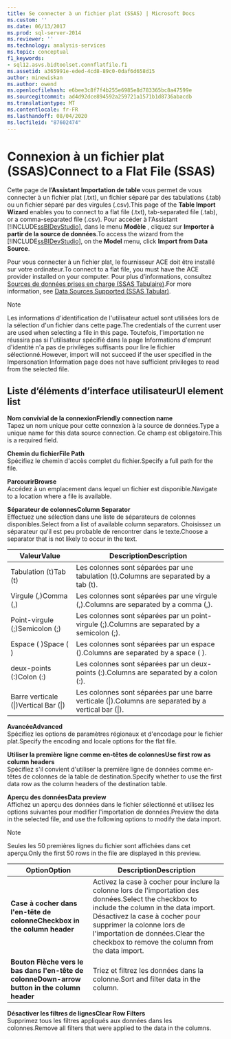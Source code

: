 ```yaml
---
title: Se connecter à un fichier plat (SSAS) | Microsoft Docs
ms.custom: ''
ms.date: 06/13/2017
ms.prod: sql-server-2014
ms.reviewer: ''
ms.technology: analysis-services
ms.topic: conceptual
f1_keywords:
- sql12.asvs.bidtoolset.connflatfile.f1
ms.assetid: a365991e-eded-4cd8-89c0-0daf6d658d15
author: minewiskan
ms.author: owend
ms.openlocfilehash: e6bee3c8f7f4b255e6985e8d783365bc8a47599e
ms.sourcegitcommit: ad4d92dce894592a259721a1571b1d8736abacdb
ms.translationtype: MT
ms.contentlocale: fr-FR
ms.lasthandoff: 08/04/2020
ms.locfileid: "87602474"
---
```

# <a name="connect-to-a-flat-file-ssas"></a><span data-ttu-id="27f11-102">Connexion à un fichier plat (SSAS)</span><span class="sxs-lookup"><span data-stu-id="27f11-102">Connect to a Flat File (SSAS)</span></span>
  <span data-ttu-id="27f11-103">Cette page de **l’Assistant Importation de table** vous permet de vous connecter à un fichier plat (.txt), un fichier séparé par des tabulations (.tab) ou un fichier séparé par des virgules (.csv).</span><span class="sxs-lookup"><span data-stu-id="27f11-103">This page of the **Table Import Wizard** enables you to connect to a flat file (.txt), tab-separated file (.tab), or a comma-separated file (.csv).</span></span> <span data-ttu-id="27f11-104">Pour accéder à l'Assistant [!INCLUDE[ssBIDevStudio](../includes/ssbidevstudio-md.md)], dans le menu **Modèle** , cliquez sur **Importer à partir de la source de données**.</span><span class="sxs-lookup"><span data-stu-id="27f11-104">To access the wizard from the [!INCLUDE[ssBIDevStudio](../includes/ssbidevstudio-md.md)], on the **Model** menu, click **Import from Data Source**.</span></span>  
  
 <span data-ttu-id="27f11-105">Pour vous connecter à un fichier plat, le fournisseur ACE doit être installé sur votre ordinateur.</span><span class="sxs-lookup"><span data-stu-id="27f11-105">To connect to a flat file, you must have the ACE provider installed on your computer.</span></span> <span data-ttu-id="27f11-106">Pour plus d’informations, consultez [Sources de données prises en charge &#40;SSAS Tabulaire&#41;](tabular-models/data-sources-supported-ssas-tabular.md).</span><span class="sxs-lookup"><span data-stu-id="27f11-106">For more information, see [Data Sources Supported &#40;SSAS Tabular&#41;](tabular-models/data-sources-supported-ssas-tabular.md).</span></span>  
  
> [!NOTE]  
>  <span data-ttu-id="27f11-107">Les informations d'identification de l'utilisateur actuel sont utilisées lors de la sélection d'un fichier dans cette page.</span><span class="sxs-lookup"><span data-stu-id="27f11-107">The credentials of the current user are used when selecting a file in this page.</span></span> <span data-ttu-id="27f11-108">Toutefois, l'importation ne réussira pas si l'utilisateur spécifié dans la page Informations d'emprunt d'identité n'a pas de privilèges suffisants pour lire le fichier sélectionné.</span><span class="sxs-lookup"><span data-stu-id="27f11-108">However, import will not succeed if the user specified in the Impersonation Information page does not have sufficient privileges to read from the selected file.</span></span>  
  
## <a name="ui-element-list"></a><span data-ttu-id="27f11-109">Liste d’éléments d’interface utilisateur</span><span class="sxs-lookup"><span data-stu-id="27f11-109">UI element list</span></span>  
 <span data-ttu-id="27f11-110">**Nom convivial de la connexion**</span><span class="sxs-lookup"><span data-stu-id="27f11-110">**Friendly connection name**</span></span>  
 <span data-ttu-id="27f11-111">Tapez un nom unique pour cette connexion à la source de données.</span><span class="sxs-lookup"><span data-stu-id="27f11-111">Type a unique name for this data source connection.</span></span> <span data-ttu-id="27f11-112">Ce champ est obligatoire.</span><span class="sxs-lookup"><span data-stu-id="27f11-112">This is a required field.</span></span>  
  
 <span data-ttu-id="27f11-113">**Chemin du fichier**</span><span class="sxs-lookup"><span data-stu-id="27f11-113">**File Path**</span></span>  
 <span data-ttu-id="27f11-114">Spécifiez le chemin d'accès complet du fichier.</span><span class="sxs-lookup"><span data-stu-id="27f11-114">Specify a full path for the file.</span></span>  
  
 <span data-ttu-id="27f11-115">**Parcourir**</span><span class="sxs-lookup"><span data-stu-id="27f11-115">**Browse**</span></span>  
 <span data-ttu-id="27f11-116">Accédez à un emplacement dans lequel un fichier est disponible.</span><span class="sxs-lookup"><span data-stu-id="27f11-116">Navigate to a location where a file is available.</span></span>  
  
 <span data-ttu-id="27f11-117">**Séparateur de colonnes**</span><span class="sxs-lookup"><span data-stu-id="27f11-117">**Column Separator**</span></span>  
 <span data-ttu-id="27f11-118">Effectuez une sélection dans une liste de séparateurs de colonnes disponibles.</span><span class="sxs-lookup"><span data-stu-id="27f11-118">Select from a list of available column separators.</span></span> <span data-ttu-id="27f11-119">Choisissez un séparateur qu'il est peu probable de rencontrer dans le texte.</span><span class="sxs-lookup"><span data-stu-id="27f11-119">Choose a separator that is not likely to occur in the text.</span></span>  
  
|<span data-ttu-id="27f11-120">Valeur</span><span class="sxs-lookup"><span data-stu-id="27f11-120">Value</span></span>|<span data-ttu-id="27f11-121">Description</span><span class="sxs-lookup"><span data-stu-id="27f11-121">Description</span></span>|  
|-----------|-----------------|  
|<span data-ttu-id="27f11-122">Tabulation (t)</span><span class="sxs-lookup"><span data-stu-id="27f11-122">Tab (t)</span></span>|<span data-ttu-id="27f11-123">Les colonnes sont séparées par une tabulation (t).</span><span class="sxs-lookup"><span data-stu-id="27f11-123">Columns are separated by a tab (t).</span></span>|  
|<span data-ttu-id="27f11-124">Virgule (,)</span><span class="sxs-lookup"><span data-stu-id="27f11-124">Comma (,)</span></span>|<span data-ttu-id="27f11-125">Les colonnes sont séparées par une virgule (,).</span><span class="sxs-lookup"><span data-stu-id="27f11-125">Columns are separated by a comma (,).</span></span>|  
|<span data-ttu-id="27f11-126">Point-virgule (;)</span><span class="sxs-lookup"><span data-stu-id="27f11-126">Semicolon (;)</span></span>|<span data-ttu-id="27f11-127">Les colonnes sont séparées par un point-virgule (;).</span><span class="sxs-lookup"><span data-stu-id="27f11-127">Columns are separated by a semicolon (;).</span></span>|  
|<span data-ttu-id="27f11-128">Espace ( )</span><span class="sxs-lookup"><span data-stu-id="27f11-128">Space ( )</span></span>|<span data-ttu-id="27f11-129">Les colonnes sont séparées par un espace ().</span><span class="sxs-lookup"><span data-stu-id="27f11-129">Columns are separated by a space ( ).</span></span>|  
|<span data-ttu-id="27f11-130">deux-points (:)</span><span class="sxs-lookup"><span data-stu-id="27f11-130">Colon (:)</span></span>|<span data-ttu-id="27f11-131">Les colonnes sont séparées par un deux-points (:).</span><span class="sxs-lookup"><span data-stu-id="27f11-131">Columns are separated by a colon (:).</span></span>|  
|<span data-ttu-id="27f11-132">Barre verticale (&#124;)</span><span class="sxs-lookup"><span data-stu-id="27f11-132">Vertical Bar (&#124;)</span></span>|<span data-ttu-id="27f11-133">Les colonnes sont séparées par une barre verticale (&#124;).</span><span class="sxs-lookup"><span data-stu-id="27f11-133">Columns are separated by a vertical bar (&#124;).</span></span>|  
  
 <span data-ttu-id="27f11-134">**Avancée**</span><span class="sxs-lookup"><span data-stu-id="27f11-134">**Advanced**</span></span>  
 <span data-ttu-id="27f11-135">Spécifiez les options de paramètres régionaux et d'encodage pour le fichier plat.</span><span class="sxs-lookup"><span data-stu-id="27f11-135">Specify the encoding and locale options for the flat file.</span></span>  
  
 <span data-ttu-id="27f11-136">**Utiliser la première ligne comme en-têtes de colonnes**</span><span class="sxs-lookup"><span data-stu-id="27f11-136">**Use first row as column headers**</span></span>  
 <span data-ttu-id="27f11-137">Spécifiez s'il convient d'utiliser la première ligne de données comme en-têtes de colonnes de la table de destination.</span><span class="sxs-lookup"><span data-stu-id="27f11-137">Specify whether to use the first data row as the column headers of the destination table.</span></span>  
  
 <span data-ttu-id="27f11-138">**Aperçu des données**</span><span class="sxs-lookup"><span data-stu-id="27f11-138">**Data preview**</span></span>  
 <span data-ttu-id="27f11-139">Affichez un aperçu des données dans le fichier sélectionné et utilisez les options suivantes pour modifier l'importation de données.</span><span class="sxs-lookup"><span data-stu-id="27f11-139">Preview the data in the selected file, and use the following options to modify the data import.</span></span>  
  
> [!NOTE]  
>  <span data-ttu-id="27f11-140">Seules les 50 premières lignes du fichier sont affichées dans cet aperçu.</span><span class="sxs-lookup"><span data-stu-id="27f11-140">Only the first 50 rows in the file are displayed in this preview.</span></span>  
  
|<span data-ttu-id="27f11-141">Option</span><span class="sxs-lookup"><span data-stu-id="27f11-141">Option</span></span>|<span data-ttu-id="27f11-142">Description</span><span class="sxs-lookup"><span data-stu-id="27f11-142">Description</span></span>|  
|------------|-----------------|  
|<span data-ttu-id="27f11-143">**Case à cocher dans l'en-tête de colonne**</span><span class="sxs-lookup"><span data-stu-id="27f11-143">**Checkbox in the column header**</span></span>|<span data-ttu-id="27f11-144">Activez la case à cocher pour inclure la colonne lors de l'importation des données.</span><span class="sxs-lookup"><span data-stu-id="27f11-144">Select the checkbox to include the column in the data import.</span></span> <span data-ttu-id="27f11-145">Désactivez la case à cocher pour supprimer la colonne lors de l'importation de données.</span><span class="sxs-lookup"><span data-stu-id="27f11-145">Clear the checkbox to remove the column from the data import.</span></span>|  
|<span data-ttu-id="27f11-146">**Bouton Flèche vers le bas dans l'en-tête de colonne**</span><span class="sxs-lookup"><span data-stu-id="27f11-146">**Down-arrow button in the column header**</span></span>|<span data-ttu-id="27f11-147">Triez et filtrez les données dans la colonne.</span><span class="sxs-lookup"><span data-stu-id="27f11-147">Sort and filter data in the column.</span></span>|  
  
 <span data-ttu-id="27f11-148">**Désactiver les filtres de lignes**</span><span class="sxs-lookup"><span data-stu-id="27f11-148">**Clear Row Filters**</span></span>  
 <span data-ttu-id="27f11-149">Supprimez tous les filtres appliqués aux données dans les colonnes.</span><span class="sxs-lookup"><span data-stu-id="27f11-149">Remove all filters that were applied to the data in the columns.</span></span>  
  
  
